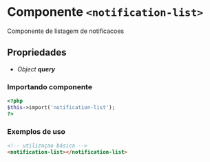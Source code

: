 # Componente `<notification-list>`
Componente de listagem de notificacoes
  
## Propriedades
- *Object **query***
### Importando componente
```PHP
<?php 
$this->import('notification-list');
?>
```
### Exemplos de uso
```HTML
<!-- utilizaçao básica -->
<notification-list></notification-list>

```